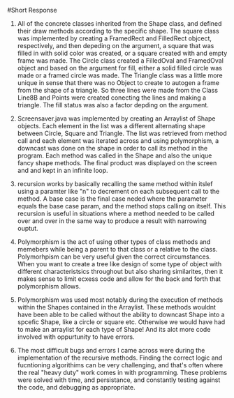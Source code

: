 #Short Response
1. All of the concrete classes inherited from the Shape class, and defined
their draw methods according to the specific shape. 
The square class was implemented by creating a FramedRect and FilledRect 
objcect, respectively, and then depeding on the argument, a square that was
filled in with solid color was created, or a square created with and empty
frame was made. The Circle class created a FilledOval and FramedOval object 
and based on the argument for fill, either a solid filled circle was made
or a framed circle was made. The Triangle class was a little more unique 
in sense that there was no Object to create to autogen a frame from the 
shape of a triangle. So three lines were made from the Class Line8B 
and Points were created conecting the lines and making a triangle. The
fill status was also a factor depding on the argument.

2. Screensaver.java was implemented by creating an Arraylist of Shape 
objects. Each element in the list was a different alternating shape 
between Circle, Square and Triangle. The list was retrieved from 
method call and each element was iterated across and using 
polymorphism, a downcast was done on the shape in order to call
its method in the program. Each method was called in the Shape and
also the unique fancy shape methods. The final product was displayed
on the screen and and kept in an infinite loop.

3. recursion works by basically recalling the same method within 
itslef using a paramter like "n" to decrement on each subsequent 
call to the method. A base case is the final case neded where the
parameter equals the base case param, and the method stops calling
on itself. This recursion is useful in situations where a method 
needed to be called over and over in the same way to produce a 
result with narrowing ouptut. 

4. Polymorphism is the act of using other types of class methods
and memebers while being a parent to that class or a relative to
the class. Polymorhpism can be very useful given the correct 
circumstances. When you want to create a tree like design of 
some type of object with different characteristsics throughout
but also sharing similarites, then it makes sense to limit ecxess
code and allow for the back and forth that polymorphism allows.

5. Polymorphism was used most notably during the execution of
methods within the Shapes contained in the Arraylist. These 
methods wouldnt have been able to be called without the ability
to downcast Shape into a spcefic Shape, like a circle or square etc. 
Otherwise we would have had to make an arraylist for each type of 
Shape! And its alot more code involved with oppurtunity to have errors. 

6. The most difficult bugs and errors I came across were during the 
implementation of the recursive methods. Finding the correct logic
and fucntioning algorithims can be very challenging, and that's 
often where the real "heavy duty" work comes in with programming. 
These problems were solved with time, and persistance, and constantly
testing against the code, and debugging as appropriate. 
